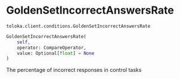 # GoldenSetIncorrectAnswersRate
`toloka.client.conditions.GoldenSetIncorrectAnswersRate`

```python
GoldenSetIncorrectAnswersRate(
    self,
    operator: CompareOperator,
    value: Optional[float] = None
)
```

The percentage of incorrect responses in control tasks

